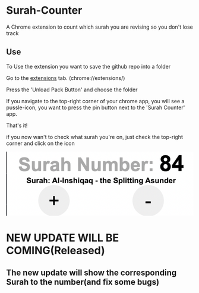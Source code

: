 # Surah-Counter
A Chrome extension to count which surah you are revising so you don't lose track

## Use

To Use the extension you want to save the github repo into a folder

Go to the [extensions](chrome://extensions/) tab. (chrome://extensions/)

Press the 'Unload Pack Button' and choose the folder

If you navigate to the top-right corner of your chrome app, you will see a pussle-icon, you want to press the pin button next to the 'Surah Counter' app. 

That's it!

if you now wan't to check what surah you're on, just check the top-right corner and click on the icon

![Preview](https://github.com/spxrtzy/Surah-Counter/blob/main/previewimg.jpg)

# NEW UPDATE WILL BE COMING(Released)
## The new update will show the corresponding Surah to the number(and fix some bugs)
